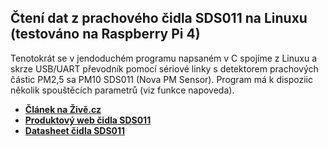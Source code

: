## Čtení dat z prachového čidla SDS011 na Linuxu (testováno na Raspberry Pi 4)
Tenotokrát se v jendoduchém programu napsaném v C spojíme z Linuxu a skrze USB/UART převodník pomocí sériové linky s detektorem prachových částic PM2,5 sa PM10 SDS011 (Nova PM Sensor). Program má k dispoziic několik spouštěcích parametrů (viz funkce napoveda). 
 - **[Článek na Živě.cz](https://www.zive.cz/clanky/programovani-elektroniky-stavime-detektor-otravnych-kuraku/sc-3-a-213119/default.aspx)**
 - **[Produktový web čidla SDS011](http://www.inovafitness.com/en/a/chanpinzhongxin/95.html)**
 - **[Datasheet čidla SDS011](https://cdn-reichelt.de/documents/datenblatt/X200/SDS011-DATASHEET.pdf)**
